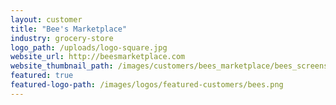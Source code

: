 ```yaml
---
layout: customer
title: "Bee's Marketplace"
industry: grocery-store
logo_path: /uploads/logo-square.jpg
website_url: http://beesmarketplace.com
website_thumbnail_path: /images/customers/bees_marketplace/bees_screenshot.jpg
featured: true
featured-logo-path: /images/logos/featured-customers/bees.png 
---
```



